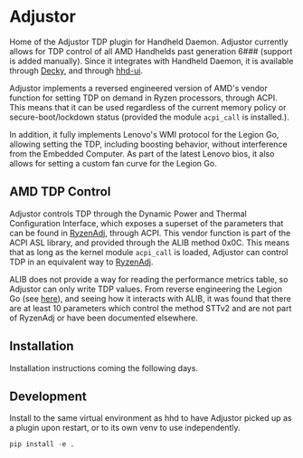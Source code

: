 # Adjustor
Home of the Adjustor TDP plugin for Handheld Daemon.
Adjustor currently allows for TDP control of all AMD Handhelds past generation
6### (support is added manually).
Since it integrates with Handheld Daemon, it is available through 
[Decky](https://github.com/hhd-dev/hhd-decky),
and through [hhd-ui](https://github.com/hhd-dev/hhd-ui).

Adjustor implements a reversed engineered version of AMD's vendor function for
setting TDP on demand in Ryzen processors, through ACPI.
This means that it can be used regardless of the current memory policy
or secure-boot/lockdown status (provided the module `acpi_call` is installed.).

In addition, it fully implements Lenovo's WMI protocol for the Legion Go, allowing
setting the TDP, including boosting behavior, without interference from
the Embedded Computer.
As part of the latest Lenovo bios, it also allows for setting a custom fan curve
for the Legion Go.

## AMD TDP Control
Adjustor controls TDP through the Dynamic Power and Thermal Configuration Interface, 
which exposes a superset of the parameters that can be found in 
[RyzenAdj](https://github.dev/FlyGoat/RyzenAdj/), through ACPI.
This vendor function is part of the ACPI ASL library, and provided through the
ALIB method 0x0C.
This means that as long as the kernel module `acpi_call` is loaded, Adjustor
can control TDP in an equivalent way to [RyzenAdj](https://github.dev/FlyGoat/RyzenAdj/).

ALIB does not provide a way for reading the performance metrics table, so 
Adjustor can only write TDP values.
From reverse engineering the Legion Go (see [here](./alib.md)), and seeing how it
interacts with ALIB, it was found that there are at least 10 parameters which control
the method STTv2 and are not part of RyzenAdj or have been documented elsewhere.

## Installation
Installation instructions coming the following days.

## Development
Install to the same virtual environment as hhd to have Adjustor picked up
as a plugin upon restart, or to its own venv to use independently.
```python
pip install -e .
```